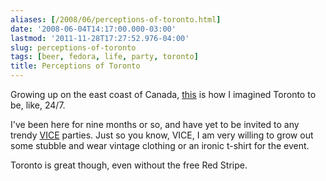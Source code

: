 ```yaml
---
aliases: [/2008/06/perceptions-of-toronto.html]
date: '2008-06-04T14:17:00.000-03:00'
lastmod: '2011-11-28T17:27:52.976-04:00'
slug: perceptions-of-toronto
tags: [beer, fedora, life, party, toronto]
title: Perceptions of Toronto
---
```


Growing up on the east coast of Canada,
[this](http://torontoist.com/2008/06/vice_to_zune_mu.php) is how I imagined
Toronto to be, like, 24/7.  
  
I've been here for nine months or so, and have yet to be invited to any trendy
[VICE](http://vice.typepad.com/vice_magazine/canada/index.html) parties. Just
so you know, VICE, I am very willing to grow out some stubble and wear vintage
clothing or an ironic t-shirt for the event.  
  
Toronto is great though, even without the free Red Stripe.

